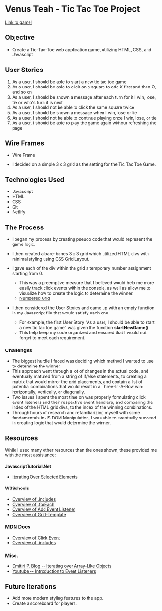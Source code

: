 

# Venus Teah - Tic Tac Toe Project

[Link to game!]()


## Objective
-  Create a Tic-Tac-Toe web application game, utilizing HTML, CSS, and Javascript



## User Stories

1. As a user, I should be able to start a new tic tac toe game
2. As a user, I should be able to click on a square to add X first and then O, and so on
3. As a user, I should be shown a message after each turn for if I win, lose, tie or who's turn it is next
4. As a user, I should not be able to click the same square twice
5. As a user, I should be shown a message when I win, lose or tie
6. As a user, I should not be able to continue playing once I win, lose, or tie
7. As a user, I should be able to play the game again without refreshing the page


## Wire Frames
-  [Wire Frame](https://imgur.com/a/lDNfGmk)

- I decided on a simple 3 x 3 grid as the setting for the Tic Tac Toe Game.

## Technologies Used

- Javascript
- HTML
- CSS
- Git
- Netlify

## The Process

- I began my process by creating pseudo code that would represent the game logic.
- I then created a bare-bones 3 x 3 grid which utilized HTML divs with minimal styling using CSS Grid Layout.
- I gave each of the div within the grid a temporary number assignment starting from 0.
    - This was a preemptive measure that I believed would help me more easily track click events within the console, as well as allow me to visualize how to create the logic to determine the winner.
    - [Numbered Grid](https://imgur.com/a/y0u12qz)
    
- I then considered the User Stories and came up with an empty function in my Javascript file that would satisfy each one. 
    - For example, the first User Story “As a user, I should be able to start a new tic tac toe game” was given the function **startNewGame()**
    - This help keep my code organized and ensured that I would not forget to meet each requirement.

### Challenges
- The biggest hurdle I faced was deciding which method I wanted to use to determine the winner.
- This approach went through a lot of changes in the actual code, and eventually matured from a string of if/else statements, to creating a matrix that would mirror the grid placements, and contain a list of potential combinations that would result in a Three-In-A-Row win: horizontally, vertically, or diagonally. 
- Two issues I spent the most time on was properly formulating click event listeners and their respective event handlers, and comparing the index of the HTML grid divs, to the index of the winning combinations.
- Through hours of research and refamiliarizing myself with some fundamentals in JS DOM Manipulation, I was able to eventually succeed in creating logic that would determine the winner.

## Resources
While I used many other resources than the ones shown, these provided me with the most assistance:

#### JavascriptTutorial.Net
- [Iterating Over Selected Elements](https://www.javascripttutorial.net/dom/manipulating/iterate-over-selected-elements/)

#### W3Schools
- [Overview of .includes](https://www.w3schools.com/jsref/jsref_includes_array.asp)
- [Overview of .forEach](https://www.w3schools.com/jsref/jsref_foreach.asp)
- [Overview of Add Event Listener](https://www.w3schools.com/jsref/met_element_addeventlistener.asp)
- [Overview of Grid-Template](https://www.w3schools.com/cssref/tryit.asp?filename=trycss_grid-template-columns)

### MDN Docs 
- [Overview of Click Event](https://developer.mozilla.org/en-US/docs/Web/API/Element/click_event)
- [Overview of .includes](https://developer.mozilla.org/en-US/docs/Web/JavaScript/Reference/Global_Objects/Array/includes)

### Misc.
- [Dmitiri P. Blog -- Iterating over Array-Like Objects](https://dmitripavlutin.com/foreach-iterate-array-javascript/#6-iterate-array-like-objects-using-foreach)
- [Youtube -- Introduction to Event Listeners](https://www.youtube.com/watch?v=EaRrmOtPYTM&list=PLyuRouwmQCjnEupVi5lpP6VrLg-eO-Zcp)


## Future Iterations
- Add more modern styling features to the app.
- Create a scoreboard for players.
